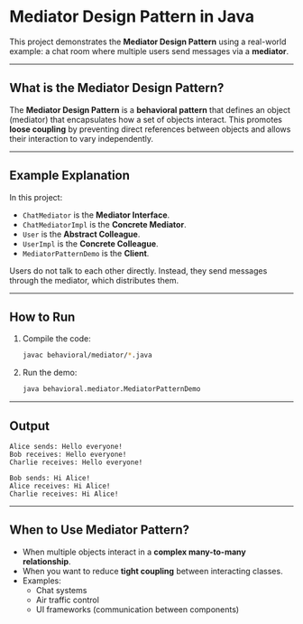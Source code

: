# Mediator Design Pattern in Java

This project demonstrates the **Mediator Design Pattern** using a real-world example: a chat room where multiple users send messages via a **mediator**.

---

##  What is the Mediator Design Pattern?

The **Mediator Design Pattern** is a **behavioral pattern** that defines an object (mediator) that encapsulates how a set of objects interact. This promotes **loose coupling** by preventing direct references between objects and allows their interaction to vary independently.

---

##  Example Explanation

In this project:
- `ChatMediator` is the **Mediator Interface**.
- `ChatMediatorImpl` is the **Concrete Mediator**.
- `User` is the **Abstract Colleague**.
- `UserImpl` is the **Concrete Colleague**.
- `MediatorPatternDemo` is the **Client**.

Users do not talk to each other directly. Instead, they send messages through the mediator, which distributes them.

---

##  How to Run

1. Compile the code:
   ```bash
   javac behavioral/mediator/*.java
   ```

2. Run the demo:
   ```bash
   java behavioral.mediator.MediatorPatternDemo
   ```

---

##  Output

```
Alice sends: Hello everyone!
Bob receives: Hello everyone!
Charlie receives: Hello everyone!

Bob sends: Hi Alice!
Alice receives: Hi Alice!
Charlie receives: Hi Alice!
```

---

##  When to Use Mediator Pattern?

- When multiple objects interact in a **complex many-to-many relationship**.
- When you want to reduce **tight coupling** between interacting classes.
- Examples:  
  - Chat systems  
  - Air traffic control  
  - UI frameworks (communication between components)
